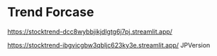 # Trend Forcase 

https://stocktrend-dcc8wybbjikjdlgtg6j7pj.streamlit.app/

https://stocktrend-ibgvicgbw3qbljc623ky3e.streamlit.app/  JPVersion
